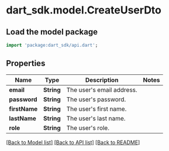 # dart_sdk.model.CreateUserDto

## Load the model package
```dart
import 'package:dart_sdk/api.dart';
```

## Properties
Name | Type | Description | Notes
------------ | ------------- | ------------- | -------------
**email** | **String** | The user's email address. | 
**password** | **String** | The user's password. | 
**firstName** | **String** | The user's first name. | 
**lastName** | **String** | The user's last name. | 
**role** | **String** | The user's role. | 

[[Back to Model list]](../README.md#documentation-for-models) [[Back to API list]](../README.md#documentation-for-api-endpoints) [[Back to README]](../README.md)


